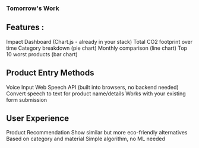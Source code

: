 ### Tomorrow's Work 

## Features :

Impact Dashboard (Chart.js - already in your stack) 
    Total CO2 footprint over time
    Category breakdown (pie chart)
    Monthly comparison (line chart)
    Top 10 worst products (bar chart)

## Product Entry Methods

Voice Input 
    Web Speech API (built into browsers, no backend needed)
    Convert speech to text for product name/details
    Works with your existing form submission

 ## User Experience

Product Recommendation
    Show similar but more eco-friendly alternatives
    Based on category and material
    Simple algorithm, no ML needed